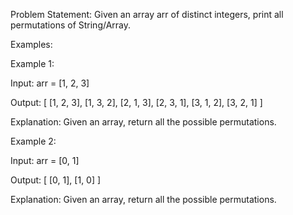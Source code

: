 Problem Statement: Given an array arr of distinct integers, print all permutations of String/Array.

Examples:

Example 1:

Input: arr = [1, 2, 3]

Output:
[
[1, 2, 3],
[1, 3, 2],
[2, 1, 3],
[2, 3, 1],
[3, 1, 2],
[3, 2, 1]
]

Explanation: Given an array, return all the possible permutations.

Example 2:

Input: arr = [0, 1]

Output:
[
[0, 1],
[1, 0]
]

Explanation: Given an array, return all the possible permutations.
